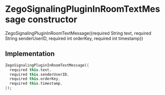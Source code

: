


# ZegoSignalingPluginInRoomTextMessage constructor







ZegoSignalingPluginInRoomTextMessage({required String text, required String senderUserID, required int orderKey, required int timestamp})





## Implementation

```dart
ZegoSignalingPluginInRoomTextMessage({
  required this.text,
  required this.senderUserID,
  required this.orderKey,
  required this.timestamp,
});
```







